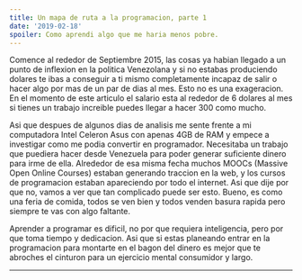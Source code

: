 ```yaml
---
title: Un mapa de ruta a la programacion, parte 1
date: '2019-02-18'
spoiler: Como aprendi algo que me haria menos pobre.
---
```


Comence al rededor de Septiembre 2015, las cosas ya habian llegado a un punto de inflexion en la politica Venezolana y si no estabas produciendo dolares te ibas a conseguir a ti mismo completamente incapaz de salir o hacer algo por mas de un par de dias al mes. Esto no es una exageracion. En el momento de este articulo el salario esta al rededor de 6 dolares al mes si tienes un trabajo increible puedes llegar a hacer 300 como mucho.

Asi que despues de algunos dias de analisis me sente frente a mi computadora Intel Celeron Asus con apenas 4GB de RAM y empece a investigar como me podia convertir en programador. Necesitaba un trabajo que puediera hacer desde Venezuela para poder generar suficiente dinero para irme de ella. Alrededor de esa misma fecha muchos MOOCs (Massive Open Online Courses) estaban generando traccion en la web, y los cursos de programacion estaban apareciendo por todo el internet. Asi que dije por que no, vamos a ver que tan complicado puede ser esto. Bueno, es como una feria de comida, todos se ven bien y todos venden basura rapida pero siempre te vas con algo faltante.

Aprender a programar es  dificil, no por que requiera inteligencia, pero por que toma tiempo y dedicacion. Asi que si estas planeando entrar en la programacion para montarte en el bagon del dinero es mejor que te abroches el cinturon para un ejercicio mental consumidor y largo.

---
